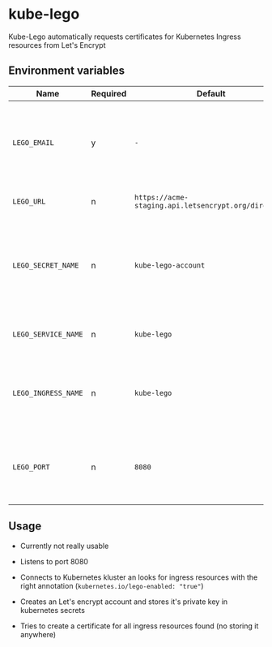 # kube-lego

Kube-Lego automatically requests certificates for Kubernetes Ingress resources from Let's Encrypt

## Environment variables

| Name | Required | Default | Description |
|------|----------|---------|-------------|
| `LEGO_EMAIL` | y | `-` | E-Mail address for the ACME account, used to recover from lost secrets |
| `LEGO_URL` | n | `https://acme-staging.api.letsencrypt.org/directory` | URL for the ACME server |
| `LEGO_SECRET_NAME` | n | `kube-lego-account` | Name of the secret in the same namespace that contains ACME account secret |
| `LEGO_SERVICE_NAME` | n | `kube-lego` | Service name that connects to this pod |
| `LEGO_INGRESS_NAME` | n | `kube-lego` | Ingress name which contains the routing for HTTP verification |
| `LEGO_PORT` | n | `8080` | Port where this daemon is listening for verifcation calls (HTTP method)|


## Usage

* Currently not really usable

* Listens to port 8080
* Connects to Kubernetes kluster an looks for ingress resources with the right annotation
  (`kubernetes.io/lego-enabled: "true"`)
* Creates an Let's encrypt account and stores it's private key in kubernetes secrets
* Tries to create a certificate for all ingress resources found (no storing it anywhere)

